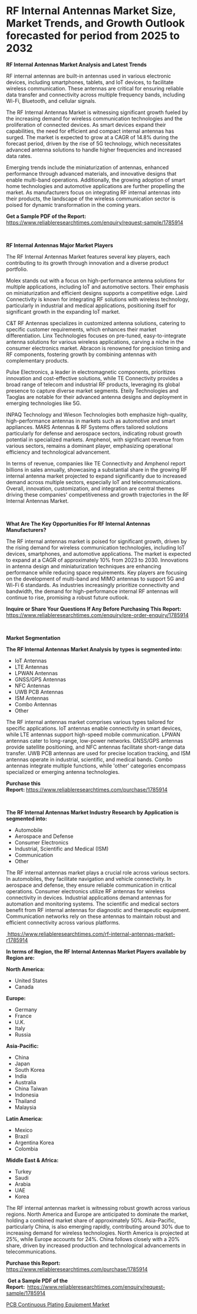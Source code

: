 <p><h1>RF Internal Antennas Market Size, Market Trends, and Growth Outlook forecasted for period from 2025 to 2032</h1></p><p><strong>RF Internal Antennas Market Analysis and Latest Trends</strong></p>
<p><p>RF internal antennas are built-in antennas used in various electronic devices, including smartphones, tablets, and IoT devices, to facilitate wireless communication. These antennas are critical for ensuring reliable data transfer and connectivity across multiple frequency bands, including Wi-Fi, Bluetooth, and cellular signals.</p><p>The RF Internal Antennas Market is witnessing significant growth fueled by the increasing demand for wireless communication technologies and the proliferation of connected devices. As smart devices expand their capabilities, the need for efficient and compact internal antennas has surged. The market is expected to grow at a CAGR of 14.8% during the forecast period, driven by the rise of 5G technology, which necessitates advanced antenna solutions to handle higher frequencies and increased data rates.</p><p>Emerging trends include the miniaturization of antennas, enhanced performance through advanced materials, and innovative designs that enable multi-band operations. Additionally, the growing adoption of smart home technologies and automotive applications are further propelling the market. As manufacturers focus on integrating RF internal antennas into their products, the landscape of the wireless communication sector is poised for dynamic transformation in the coming years.</p></p>
<p><strong>Get a Sample PDF of the Report:&nbsp;</strong> <a href="https://www.reliableresearchtimes.com/enquiry/request-sample/1785914?utm_campaign=3297&utm_medium=2&utm_source=Github&utm_content=ia&utm_term=25032025&utm_id=rf-internal-antennas">https://www.reliableresearchtimes.com/enquiry/request-sample/1785914</a></p>
<p>&nbsp;</p>
<p><strong>RF Internal Antennas Major Market Players</strong></p>
<p><p>The RF Internal Antennas Market features several key players, each contributing to its growth through innovation and a diverse product portfolio. </p><p>Molex stands out with a focus on high-performance antenna solutions for multiple applications, including IoT and automotive sectors. Their emphasis on miniaturization and efficient designs supports a competitive edge. Laird Connectivity is known for integrating RF solutions with wireless technology, particularly in industrial and medical applications, positioning itself for significant growth in the expanding IoT market.</p><p>C&T RF Antennas specializes in customized antenna solutions, catering to specific customer requirements, which enhances their market differentiation. Linx Technologies focuses on pre-tuned, easy-to-integrate antenna solutions for various wireless applications, carving a niche in the consumer electronics market. Abracon is renowned for precision timing and RF components, fostering growth by combining antennas with complementary products.</p><p>Pulse Electronics, a leader in electromagnetic components, prioritizes innovation and cost-effective solutions, while TE Connectivity provides a broad range of telecom and industrial RF products, leveraging its global presence to capture diverse market segments. Eteily Technologies and Taoglas are notable for their advanced antenna designs and deployment in emerging technologies like 5G. </p><p>INPAQ Technology and Wieson Technologies both emphasize high-quality, high-performance antennas in markets such as automotive and smart appliances. MARS Antennas & RF Systems offers tailored solutions particularly for defense and aerospace sectors, indicating robust growth potential in specialized markets. Amphenol, with significant revenue from various sectors, remains a dominant player, emphasizing operational efficiency and technological advancement.</p><p>In terms of revenue, companies like TE Connectivity and Amphenol report billions in sales annually, showcasing a substantial share in the growing RF internal antenna market projected to expand significantly due to increased demand across multiple sectors, especially IoT and telecommunications. Overall, innovation, customization, and integration are central themes driving these companies' competitiveness and growth trajectories in the RF Internal Antennas Market.</p></p>
<p>&nbsp;</p>
<p><strong>What Are The Key Opportunities For RF Internal Antennas Manufacturers?</strong></p>
<p><p>The RF internal antennas market is poised for significant growth, driven by the rising demand for wireless communication technologies, including IoT devices, smartphones, and automotive applications. The market is expected to expand at a CAGR of approximately 10% from 2023 to 2030. Innovations in antenna design and miniaturization techniques are enhancing performance while reducing space requirements. Key players are focusing on the development of multi-band and MIMO antennas to support 5G and Wi-Fi 6 standards. As industries increasingly prioritize connectivity and bandwidth, the demand for high-performance internal RF antennas will continue to rise, promising a robust future outlook.</p></p>
<p><strong>Inquire or Share Your Questions If Any Before Purchasing This Report:</strong> <a href="https://www.reliableresearchtimes.com/enquiry/pre-order-enquiry/1785914?utm_campaign=3297&utm_medium=2&utm_source=Github&utm_content=ia&utm_term=25032025&utm_id=rf-internal-antennas">https://www.reliableresearchtimes.com/enquiry/pre-order-enquiry/1785914</a></p>
<p>&nbsp;</p>
<p><strong>Market Segmentation</strong></p>
<p><strong>The RF Internal Antennas Market Analysis by types is segmented into:</strong></p>
<p><ul><li>IoT Antennas</li><li>LTE Antennas</li><li>LPWAN Antennas</li><li>GNSS/GPS Antennas</li><li>NFC Antennas</li><li>UWB PCB Antennas</li><li>ISM Antennas</li><li>Combo Antennas</li><li>Other</li></ul></p>
<p><p>The RF internal antennas market comprises various types tailored for specific applications. IoT antennas enable connectivity in smart devices, while LTE antennas support high-speed mobile communication. LPWAN antennas cater to long-range, low-power networks. GNSS/GPS antennas provide satellite positioning, and NFC antennas facilitate short-range data transfer. UWB PCB antennas are used for precise location tracking, and ISM antennas operate in industrial, scientific, and medical bands. Combo antennas integrate multiple functions, while 'other' categories encompass specialized or emerging antenna technologies.</p></p>
<p><strong>Purchase this Report:&nbsp;</strong><a href="https://www.reliableresearchtimes.com/purchase/1785914?utm_campaign=3297&utm_medium=2&utm_source=Github&utm_content=ia&utm_term=25032025&utm_id=rf-internal-antennas">https://www.reliableresearchtimes.com/purchase/1785914</a></p>
<p>&nbsp;</p>
<p><strong>The RF Internal Antennas Market Industry Research by Application is segmented into:</strong></p>
<p><ul><li>Automobile</li><li>Aerospace and Defense</li><li>Consumer Electronics</li><li>Industrial, Scientific and Medical (ISM)</li><li>Communication</li><li>Other</li></ul></p>
<p><p>The RF internal antennas market plays a crucial role across various sectors. In automobiles, they facilitate navigation and vehicle connectivity. In aerospace and defense, they ensure reliable communication in critical operations. Consumer electronics utilize RF antennas for wireless connectivity in devices. Industrial applications demand antennas for automation and monitoring systems. The scientific and medical sectors benefit from RF internal antennas for diagnostic and therapeutic equipment. Communication networks rely on these antennas to maintain robust and efficient connectivity across various platforms.</p></p>
<p><a href="https://www.reliableresearchtimes.com/rf-internal-antennas-market-r1785914?utm_campaign=3297&utm_medium=2&utm_source=Github&utm_content=ia&utm_term=25032025&utm_id=rf-internal-antennas">&nbsp;https://www.reliableresearchtimes.com/rf-internal-antennas-market-r1785914</a></p>
<p><strong>In terms of Region, the RF Internal Antennas Market Players available by Region are:</strong></p>
<p>
    <p> <strong> North America: </strong>
        <ul>
            <li>United States</li>
            <li>Canada</li>
        </ul>
        </p> 
    <p> <strong> Europe: </strong>
        <ul>
            <li>Germany</li>
            <li>France</li>
            <li>U.K.</li>
            <li>Italy</li>
            <li>Russia</li>
        </ul>
        </p> 
    <p> <strong> Asia-Pacific: </strong>
        <ul>
            <li>China</li>
            <li>Japan</li>
            <li>South Korea</li>
            <li>India</li>
            <li>Australia</li>
            <li>China Taiwan</li>
            <li>Indonesia</li>
            <li>Thailand</li>
            <li>Malaysia</li>
        </ul>
        </p> 
    <p> <strong> Latin America: </strong>
        <ul>
            <li>Mexico</li>
            <li>Brazil</li>
            <li>Argentina Korea</li>
            <li>Colombia</li>
        </ul>
        </p> 
    <p> <strong> Middle East & Africa: </strong>
        <ul>
            <li>Turkey</li>
            <li>Saudi</li>
            <li>Arabia</li>
            <li>UAE</li>
            <li>Korea</li>
        </ul>
    </p>
    </p>
<p><p>The RF internal antennas market is witnessing robust growth across various regions. North America and Europe are anticipated to dominate the market, holding a combined market share of approximately 50%. Asia-Pacific, particularly China, is also emerging rapidly, contributing around 30% due to increasing demand for wireless technologies. North America is projected at 25%, while Europe accounts for 24%. China follows closely with a 20% share, driven by increased production and technological advancements in telecommunications.</p></p>
<p><strong>Purchase this Report: </strong><a href="https://www.reliableresearchtimes.com/purchase/1785914?utm_campaign=3297&utm_medium=2&utm_source=Github&utm_content=ia&utm_term=25032025&utm_id=rf-internal-antennas">https://www.reliableresearchtimes.com/purchase/1785914</a></p>
<p>&nbsp;<strong>Get a Sample PDF of the Report:&nbsp;&nbsp;</strong><a href="https://www.reliableresearchtimes.com/enquiry/request-sample/1785914?utm_campaign=3297&utm_medium=2&utm_source=Github&utm_content=ia&utm_term=25032025&utm_id=rf-internal-antennas">https://www.reliableresearchtimes.com/enquiry/request-sample/1785914</a></p>
<p><strong></strong></p>
<p><p><a href="https://github.com/marteionun0/Market-Research-Report-List-1/blob/main/pcb-continuous-plating-equipment-market.md?utm_campaign=3297&utm_medium=2&utm_source=Github&utm_content=ia&utm_term=25032025&utm_id=rf-internal-antennas">PCB Continuous Plating Equipment Market</a></p></p>